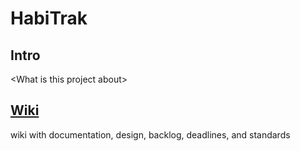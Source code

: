 # HabiTrak

## Intro

\<What is this project about\>
  
  
  
## [Wiki](https://github.com/CMPUT301F21T34/HabiTrak/wiki)
  wiki with documentation, design, backlog, deadlines, and standards
  
